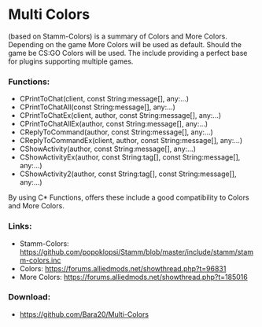 Multi Colors
============

(based on Stamm-Colors) is a summary of Colors and More Colors. Depending on the game More Colors will be used as default. Should the game be CS:GO Colors will be used. The include providing a perfect base for plugins supporting multiple games.

### Functions:
 + CPrintToChat(client, const String:message[], any:...)
 + CPrintToChatAll(const String:message[], any:...)
 + CPrintToChatEx(client, author, const String:message[], any:...)
 + CPrintToChatAllEx(author, const String:message[], any:...)
 + CReplyToCommand(author, const String:message[], any:...)
 + CReplyToCommandEx(client, author, const String:message[], any:...)
 + CShowActivity(author, const String:message[], any:...)
 + CShowActivityEx(author, const String:tag[], const String:message[], any:...)
 + CShowActivity2(author, const String:tag[], const String:message[], any:...)

By using C* Functions, offers these include a good compatibility to Colors and More Colors.

### Links:
 + Stamm-Colors: https://github.com/popoklopsi/Stamm/blob/master/include/stamm/stamm-colors.inc
 + Colors: https://forums.alliedmods.net/showthread.php?t=96831
 + More Colors: https://forums.alliedmods.net/showthread.php?t=185016

### Download:
 + https://github.com/Bara20/Multi-Colors
